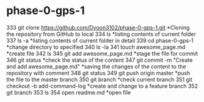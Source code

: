 # phase-0-gps-1

333  git clone https://github.com/Dyoon3102/phase-0-gps-1.git
*Cloning the repository from GitHub to local
  334  ls
  *listing contents of current folder
  337  ls -a
  *listing contents of current folder in detail
  339  cd phase-0-gps-1
  *change directory to specified
  340  ls -la
  341  touch awesome_page.md
  *create file
  342  ls
  345  git add awesome_page.md
  *stage the file for commit
  346  git status
  *check the status of the content
  347  git commit -m "Create and add awesome_page.md"
  *saving the changes of the content to the repository with comment
  348  git status
  349  git push origin master
  *push the file to the master branch
  350  git branch
  *check current branch
  351  git checkout -b add-command-log
  *create and change to a feature branch
  352  git branch
  353  ls
  354  open readme.md
  *open file
